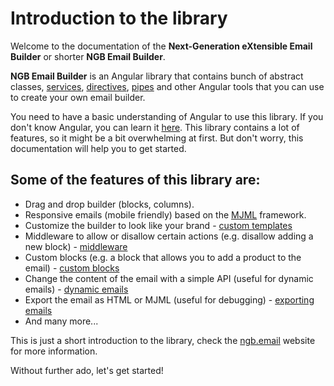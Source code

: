 # Introduction to the library

Welcome to the documentation of the **Next-Generation eXtensible Email Builder** or shorter **NGB Email Builder**.

**NGB Email Builder** is an Angular library that contains bunch of abstract classes, [services](services/), [directives](directives/), [pipes](pipes/) and other Angular tools that you can use to create your own email builder.

You need to have a basic understanding of Angular to use this library. If you don't know Angular, you can learn it [here](https://angular.io/guide/quickstart). This library contains a lot of features, so it might be a bit overwhelming at first. But don't worry, this documentation will help you to get started.

## Some of the features of this library are:

* Drag and drop builder (blocks, columns).
* Responsive emails (mobile friendly) based on the [MJML](https://mjml.io/) framework.
* Customize the builder to look like your brand - [custom templates](templates/)
* Middleware to allow or disallow certain actions (e.g. disallow adding a new block) - [middleware](services/aipemailbuildermiddlewareservice.md)
* Custom blocks (e.g. a block that allows you to add a product to the email) - [custom blocks](blocks/custom-block.md)
* Change the content of the email with a simple API (useful for dynamic emails) - [dynamic emails](usage-examples/generating-an-email-using-the-library.md)
* Export the email as HTML or MJML (useful for debugging) - [exporting emails](usage-examples/exporting-an-email.md)
* And many more...

This is just a short introduction to the library, check the [ngb.email](https://ngb.email) website for more information.

Without further ado, let's get started!
